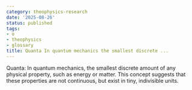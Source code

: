 ```yaml
---
category: theophysics-research
date: '2025-08-26'
status: published
tags:
- o
- theophysics
- glossary
title: Quanta In quantum mechanics the smallest discrete ...
---
```

   
Quanta: In quantum mechanics, the smallest discrete amount of any physical property, such as energy or matter. This concept suggests that these properties are not continuous, but exist in tiny, indivisible units.